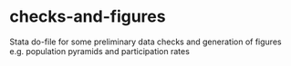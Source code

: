 # checks-and-figures
Stata do-file for some preliminary data checks and generation of figures e.g. population pyramids and participation rates
